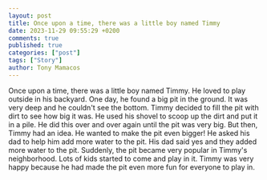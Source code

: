 ```yaml
---
layout: post
title: Once upon a time, there was a little boy named Timmy
date: 2023-11-29 09:55:29 +0200
comments: true
published: true
categories: ["post"]
tags: ["Story"]
author: Tony Mamacos
---
```

Once upon a time, there was a little boy named Timmy. He loved to play outside in his backyard. One day, he found a big pit in the ground. It was very deep and he couldn't see the bottom. 
Timmy decided to fill the pit with dirt to see how big it was. He used his shovel to scoop up the dirt and put it in a pile. He did this over and over again until the pit was very big. 
But then, Timmy had an idea. He wanted to make the pit even bigger! He asked his dad to help him add more water to the pit. His dad said yes and they added more water to the pit. 
Suddenly, the pit became very popular in Timmy's neighborhood. Lots of kids started to come and play in it. Timmy was very happy because he had made the pit even more fun for everyone to play in.
